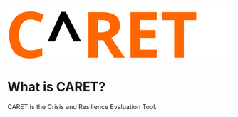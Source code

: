 ![CARET Logo](https://github.com/seemoo-lab/caret/raw/master/figures/caret-logo.svg)

# What is CARET?
CARET is the Crisis and Resilience Evaluation Tool.

